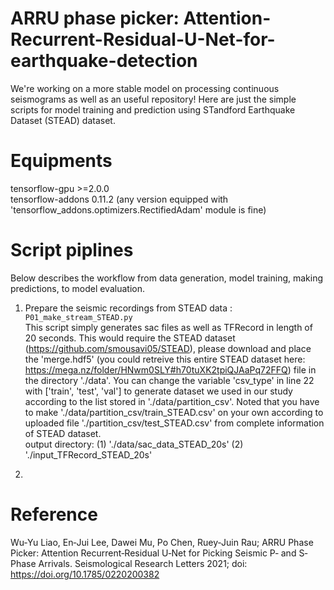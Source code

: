 # ARRU phase picker: Attention-Recurrent-Residual-U-Net-for-earthquake-detection
We're working on a more stable model on processing continuous seismograms as well as an useful repository! 
Here are just the simple scripts for model training and prediction using STandford Earthquake Dataset (STEAD) dataset. 

# Equipments
tensorflow-gpu >=2.0.0 <br/>
tensorflow-addons 0.11.2 
(any version equipped with 'tensorflow_addons.optimizers.RectifiedAdam' module is fine)

# Script piplines 
Below describes the workflow from data generation, model training, making predictions, to model evaluation. 

1. Prepare the seismic recordings from STEAD data : `P01_make_stream_STEAD.py`<br/>
This script simply generates sac files as well as TFRecord in length of 20 seconds. This would require the STEAD dataset (https://github.com/smousavi05/STEAD), please download and place the 'merge.hdf5' (you could retreive this entire STEAD dataset here: https://mega.nz/folder/HNwm0SLY#h70tuXK2tpiQJAaPq72FFQ) file in the directory './data'. You can change the variable 'csv_type' in line 22 with ['train', 'test', 'val'] to generate dataset we used in our study according to the list stored in './data/partition_csv'. Noted that you have to make './data/partition_csv/train_STEAD.csv' on your own according to uploaded file './partition_csv/test_STEAD.csv' from complete information of STEAD dataset.<br/>
output directory: (1) './data/sac_data_STEAD_20s' (2) './input_TFRecord_STEAD_20s'

2. 

# Reference
Wu‐Yu Liao, En‐Jui Lee, Dawei Mu, Po Chen, Ruey‐Juin Rau; ARRU Phase Picker: Attention Recurrent‐Residual U‐Net for Picking Seismic P‐ and S‐Phase Arrivals. Seismological Research Letters 2021; doi: https://doi.org/10.1785/0220200382
